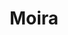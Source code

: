 ---
title: Moira
date: 
draft: false

# descripcion
description : Conjunto de aros y dije de plata con cristal

materials: Plata 925

color: Plateado y cristal negro

dimensions: 1cm x 1,7cm (dije) - 1cm x 2,3cm (aros)

code: 06-18-0380

type: "Conjuntos"

categories: []

price: $12.530,00

price_eftvo: $10.650,00

# Images
# first image will be shown in the product page
images:
  # - image: "images/path_to_image"
  # La ubicacion de las imagenes es imagenes/Conjuntos/Conjuntos.Aros y Dije/06-18-0380-moira
  - image: "./images/conjuntos/aros_y_dije/06-18-0380-corazon-cristal-negro-colgante_a.JPG"
  - image: "./images/conjuntos/aros_y_dije/06-18-0380-corazon-cristal-negro-colgante_b.JPG"
---